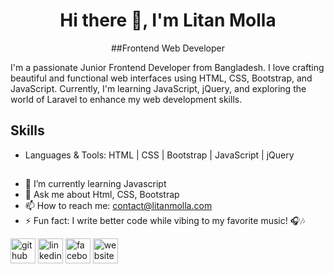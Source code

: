 <div align="center">

# Hi there 👋, I'm Litan Molla  
##Frontend Web Developer  

</div>

I'm a passionate Junior Frontend Developer from Bangladesh. I love crafting beautiful and functional web interfaces using HTML, CSS, Bootstrap, and JavaScript. Currently, I'm learning JavaScript, jQuery, and exploring the world of Laravel to enhance my web development skills.

## Skills
- Languages & Tools:
HTML | CSS | Bootstrap | JavaScript | jQuery

##
- 🌱 I’m currently learning Javascript  
- 💬 Ask me about Html, CSS, Bootstrap  
- 📫 How to reach me: contact@litanmolla.com 
- ⚡ Fun fact: I write better code while vibing to my favorite music! 🎧🎶 


[<img src='https://cdn.jsdelivr.net/npm/simple-icons@3.0.1/icons/github.svg' alt='github' height='40'>](https://github.com/https://github.com/LitanMolla)  [<img src='https://cdn.jsdelivr.net/npm/simple-icons@3.0.1/icons/linkedin.svg' alt='linkedin' height='40'>](https://www.linkedin.com/in/https://www.linkedin.com/in/litanmolla//)  [<img src='https://cdn.jsdelivr.net/npm/simple-icons@3.0.1/icons/facebook.svg' alt='facebook' height='40'>](https://www.facebook.com/https://www.facebook.com/LITANMOLLA09)  [<img src='https://cdn.jsdelivr.net/npm/simple-icons@3.0.1/icons/icloud.svg' alt='website' height='40'>](https://litan-molla.com)  

